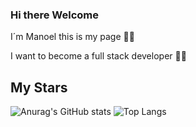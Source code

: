 ### Hi there Welcome

I´m Manoel this is my page 👻🐧

I want to become a full stack developer 👻🐧

## My Stars

![Anurag's GitHub stats](https://github-readme-stats.vercel.app/api?username=ManoelMorais&show_icons=true&theme=transparent)
![Top Langs](https://github-readme-stats.vercel.app/api/top-langs/?username=manoelmorais&layout=compact&hide=html&hide=css)
